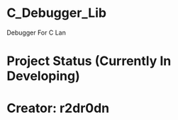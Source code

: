 # C_Debugger_Lib
Debugger For C Lan
# Project Status (Currently In Developing)

# Creator: __r2dr0dn__
